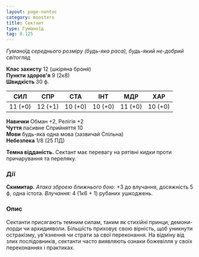 ```yaml
---
layout: page-nontoc
category: monsters
title: Сектант
type: Гуманоїд
tag: 0.125
---
```


_Гуманоїд середнього розміру (будь-яка раса), будь-який не-добрий світогляд_  

**Клас захисту** 12 (шкіряна броня)    
**Пункти здоров'я** 9 (2к8)    
**Швидкість** 30 ф.  

| СИЛ     | СПР     | СТА     | ІНТ     | МДР     | ХАР     |
| ------- | ------- | ------- | ------- | ------- | ------- |
| 11 (+0) | 12 (+1) | 10 (+0) | 10 (+0) | 11 (+0) | 10 (+0) |

**Навички** Обман +2, Релігія +2    
**Чуття** пасивне Сприйняття 10    
**Мови** будь-яка одна мова (зазвичай Спільна)    
**Небезпека** 1/8 (25 ПД)  

**Темна відданість.** Сектант має перевагу на рятівні кидки проти причарування та переляку.

### Дії
**Скимитар.** _Атака зброєю ближнього бою:_ +3 до влучання, досяжність 5 ф, одна істота. _Влучання:_ 4 (1к6 + 1) рубаних ушкоджень.  

### Опис
Сектанти присягають темним силам, таким як стихійні принци, демони-лорди чи архидияволи. Більшість приховує свою вірність, щоб уникнути остракізму, ув'язнення чи страти за свої переконання. На відміну від злих послідовників, сектанти часто виявляють ознаки божевілля у своїх переконаннях і практиках. 
